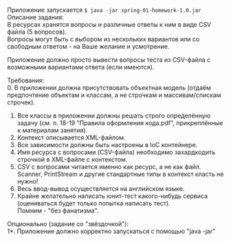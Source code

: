 Приложение запускается `$ java -jar spring-01-homework-1.0.jar`  
Описание задания:  
В ресурсах хранятся вопросы и различные ответы к ним в виде CSV файла (5 вопросов).  
Вопросы могут быть с выбором из нескольких вариантов или со свободным ответом - на Ваше желание и усмотрение.  

Приложение должно просто вывести вопросы теста из CSV-файла с возможными вариантами ответа (если имеются).  

Требования:  
0. В приложении должна присутствовать объектная модель (отдаём предпочтение объектам и классам, а не строчкам и массивам/спискам строчек).
1. Все классы в приложении должны решать строго определённую задачу (см. п. 18-19 "Правила оформления кода.pdf", прикреплённые к материалам занятия).
2. Контекст описывается XML-файлом.
3. Все зависимости должны быть настроены в IoC контейнере.
3. Имя ресурса с вопросами (CSV-файла) необходимо захардкодить строчкой в XML-файле с контекстом.
4. CSV с вопросами читается именно как ресурс, а не как файл.
Scanner, PrintStream и другие стандартные типы в контекст класть не нужно!
5. Весь ввод-вывод осуществляется на английском языке.
6. Крайне желательно написать юнит-тест какого-нибудь сервиса (оцениваться будет только попытка написать тест).  
Помним - "без фанатизма".  

Опционально (задание со "звёздочкой"):  
1*. Приложение должно корректно запускаться с помощью "java -jar"
